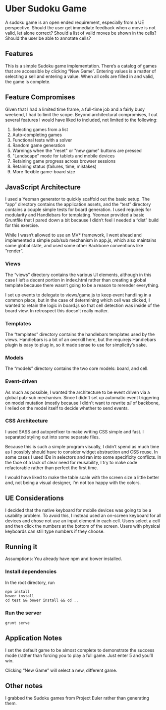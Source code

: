 # Uber Sudoku Game

A sudoku game is an open ended requirement, especially from a UE perspective. Should the user get immediate feedback when a move is not valid, let alone correct? Should a list of valid moves be shown in the cells? Should the user be able to annotate cells?

## Features

This is a simple Sudoku game implementation. There’s a catalog of games that are accessible by clicking “New Game”. Entering values is a matter of selecting a sell and entering a value. When all cells are filled in and valid, the game is complete.


## Feature Compromises

Given that I had a limited time frame, a full-time job and a fairly busy weekend, I had to limit the scope. Beyond architectural compromises, I cut several features I would have liked to included, not limited to the following:

1. Selecting games from a list
2. Auto-completing games
3. Functional tests with a solver
4. Random game generation
5. Warnings when the "reset" or "new game" buttons are pressed
6. "Landscape" mode for tablets and mobile devices
7. Retaining game progress across browser sessions
8. Retaining status (failures, time, mistakes)
9. More flexible game-board size


## JavaScript Architecture

I used a Yeoman generator to quickly scaffold out the basic setup. The “app” directory contains the application assets, and the “test” directory contains a couple simple tests for board generation. I used requirejs for modularity and Handlebars for templating. Yeoman provided a basic Gruntfile that I pared down a bit because I didn’t feel I needed a “dist” build for this exercise.

While I wasn‘t allowed to use an MV* framework, I went ahead and implemented a simple pub/sub mechanism in app.js, which also maintains some global state, and used some other Backbone conventions like “render”.

### Views
The “views” directory contains the various UI elements, although in this case I left a decent portion in index.html rather than creating a global template because there wasn‘t going to be a reason to rerender everything.

I set up events to delegate to views/game.js to keep event handling in a common place, but in the case of determining which cell was clicked, I wanted to retain the logic in board.js so that cell detection was inside of the board view. In retrospect this doesn’t really matter.

### Templates
The “templates” directory contains the handlebars templates used by the views. Handlebars is a bit of an overkill here, but the requirejs Handlebars plugin is easy to plug in, so it made sense to use for simplicity’s sake.


### Models
The “models” directory contains the two core models: board, and cell.


### Event-driven
As much as possible, I wanted the architecture to be event driven via a global pub-sub mechanism. Since I didn't set up automatic event triggering on model mutation (mostly because I didn't want to rewrite _all_ of backbone, I relied on the model itself to decide whether to send events.

### CSS Architecture
I used SASS and autoprefixer to make writing CSS simple and fast. I separated styling out into some separate files.

Because this is such a simple program visually, I didn’t spend as much time as I possibly should have to consider widget abstraction and CSS reuse. In some cases I used IDs in selectors and ran into some specificity conflicts. In the face of a lack of clear need for reusability, I try to make code refactorable rather than perfect the first time.

I would have liked to make the table scale with the screen size a little better and, not being a visual designer, I’m not too happy with the colors.

## UE Considerations

I decided that the native keyboard for mobile devices was going to be a usability problem. To avoid this, I instead used an on-screen keyboard for all devices and chose not use an input element in each cell. Users select a cell and then click the numbers at the bottom of the screen. Users with physical keyboards can still type numbers if they choose.

## Running it

Assumptions: You already have npm and bower installed.

### Install dependencies

In the root directory, run

```
npm install
bower install
cd test && bower install && cd ..
```

### Run the server

```grunt serve```

## Application Notes

I set the default game to be almost complete to demonstrate the success mode (rather than forcing you to play a full game. Just enter 5 and you’ll win.

Clicking “New Game” will select a new, different game.


## Other notes

I grabbed the Sudoku games from Project Euler rather than generating them.
